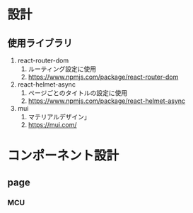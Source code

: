 # 設計

## 使用ライブラリ

1. react-router-dom
    1. ルーティング設定に使用
    2. https://www.npmjs.com/package/react-router-dom
2. react-helmet-async
    1. ページごとのタイトルの設定に使用
    2. https://www.npmjs.com/package/react-helmet-async
3. mui
    1. マテリアルデザイン」
    2. https://mui.com/

# コンポーネント設計

## page

### MCU
